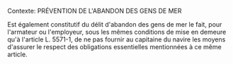 Contexte: PRÉVENTION DE L'ABANDON DES GENS DE MER

Est également constitutif du délit d'abandon des gens de mer le fait, pour l'armateur ou l'employeur, sous les mêmes conditions de mise en demeure qu'à l'article L. 5571-1, de ne pas fournir au capitaine du navire les moyens d'assurer le respect des obligations essentielles mentionnées à ce même article.